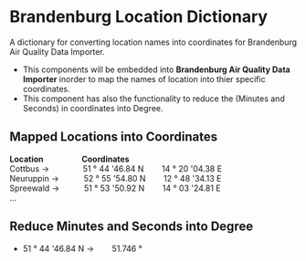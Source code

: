 
# Brandenburg Location Dictionary

A dictionary for converting location names into coordinates for Brandenburg Air Quality Data Importer.
- This components will be embedded into **Brandenburg Air Quality Data Importer** inorder to map the names of location into thier specific coordinates.
- This component has also the functionality to reduce the (Minutes and Seconds) in coordinates into Degree.

## Mapped Locations into Coordinates
**Location** &nbsp;&nbsp;&nbsp;&nbsp;&nbsp;&nbsp;&nbsp;&nbsp;&nbsp;&nbsp;&nbsp;&nbsp;&nbsp;&nbsp;&nbsp; **Coordinates** <br>
Cottbus -> &nbsp;&nbsp;&nbsp;&nbsp;&nbsp;&nbsp;&nbsp;&nbsp;&nbsp;&nbsp;&nbsp;&nbsp;&nbsp; 51 ° 44 '46.84 N &nbsp;&nbsp;&nbsp;&nbsp;&nbsp;&nbsp; 14 ° 20 '04.38 E <br>
Neuruppin -> &nbsp;&nbsp;&nbsp;&nbsp;&nbsp;&nbsp;&nbsp;&nbsp;&nbsp; 52 ° 55 '54.80 N &nbsp;&nbsp;&nbsp;&nbsp;&nbsp;&nbsp; 12 ° 48 '34.13 E <br>
Spreewald -> &nbsp;&nbsp;&nbsp;&nbsp;&nbsp;&nbsp;&nbsp;&nbsp;&nbsp; 51 ° 53 '50.92 N &nbsp;&nbsp;&nbsp;&nbsp;&nbsp;&nbsp; 14 ° 03 '24.81 E <br>
...

## Reduce Minutes and Seconds into Degree
- 51 ° 44 '46.84 N -> &nbsp;&nbsp;&nbsp;&nbsp;&nbsp;&nbsp; 51.746 °
